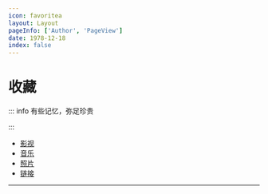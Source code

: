```yaml
---
icon: favoritea
layout: Layout
pageInfo: ['Author', 'PageView']
date: 1978-12-18
index: false
---
```


# 收藏

::: info 有些记忆，弥足珍贵

:::

- [影视](./movies/)
- [音乐](./music/)
- [照片](./photos/)
- [链接](./links/)

---
